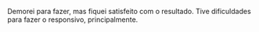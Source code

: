 Demorei para fazer, mas fiquei satisfeito com o resultado. 
Tive dificuldades para fazer o responsivo, principalmente.
